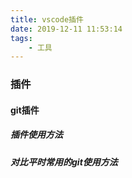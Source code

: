 ```yaml
---
title: vscode插件
date: 2019-12-11 11:53:14
tags:
    - 工具
---
```


### 插件
#### git插件
##### 插件使用方法
##### 对比平时常用的git使用方法